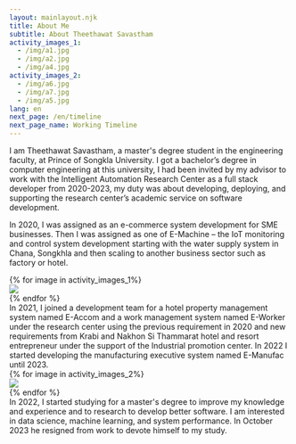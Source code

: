 ```yaml
---
layout: mainlayout.njk
title: About Me
subtitle: About Theethawat Savastham
activity_images_1:
  - /img/a1.jpg
  - /img/a2.jpg
  - /img/a4.jpg
activity_images_2:
  - /img/a6.jpg
  - /img/a7.jpg
  - /img/a5.jpg
lang: en
next_page: /en/timeline
next_page_name: Working Timeline
---
```


I am Theethawat Savastham, a master's degree student in the engineering faculty, at Prince of Songkla University. I got a bachelor’s degree in computer engineering at this university, I had been invited by my advisor to work with the Intelligent Automation Research Center as a full stack developer from 2020-2023, my duty was about developing, deploying, and supporting the research center’s academic service on software development.

In 2020, I was assigned as an e-commerce system development for SME businesses. Then I was assigned as one of E-Machine – the IoT monitoring and control system development starting with the water supply system in Chana, Songkhla and then scaling to another business sector such as factory or hotel.

<div class="flex flex-wrap w-full my-4 justify-center md:justify-start">
{% for image in activity_images_1%}
<div class="w-3/4 lg:w-1/4 p-2">
<img src="{{ image }}" />
</div>
{% endfor %}
</div>
In 2021, I joined a development team for a hotel property management system named E-Accom and a work management system named E-Worker under the research center using the previous requirement in 2020 and new requirements from Krabi and Nakhon Si Thammarat hotel and resort entrepreneur under the support of the Industrial promotion center. In 2022 I started developing the manufacturing executive system named E-Manufac until 2023.

<div class="flex flex-wrap w-full my-6 justify-center md:justify-start">
{% for image in activity_images_2%}
<div class="w-3/4 lg:w-1/4 p-2">
<img src="{{ image }}" />
</div>
{% endfor %}
</div>
In 2022, I started studying for a master's degree to improve my knowledge and experience and to research to develop better software. I am interested in data science, machine learning, and system performance. In October 2023 he resigned from work to devote himself to my study.
